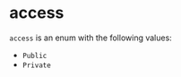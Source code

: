 <!-- This is an automatically generated file. Do not edit it manually. -->

# access

`access` is an enum with the following values:


- `Public`
- `Private`